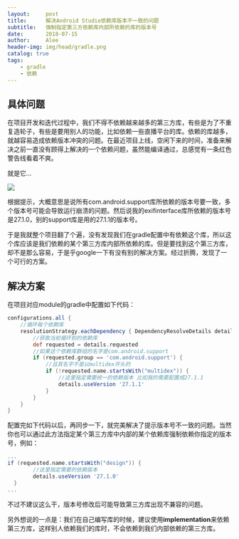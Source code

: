 ```yaml
---
layout:     post
title:      解决Android Studio依赖库版本不一致的问题
subtitle:   强制指定第三方依赖库内部所依赖的库的版本号
date:       2018-07-15
author:     Alee
header-img: img/head/gradle.png
catalog: true
tags:
    - gradle
    - 依赖
---
```




## 具体问题

在项目开发和迭代过程中，我们不得不依赖越来越多的第三方库，有些是为了不重复造轮子，有些是要用别人的功能，比如依赖一些直播平台的库。依赖的库越多，就越容易造成依赖版本冲突的问题。在最近项目上线，空闲下来的时间，准备来解决之前一直没有顾得上解决的一个依赖问题，虽然能编译通过，总感觉有一条红色警告线看着不爽。

就是它...

![](https://ws1.sinaimg.cn/large/a3888eecly1ftjxjqbop3j21q203u77w.jpg)



根据提示，大概意思是说所有com.android.support库所依赖的版本号要一致，多个版本号可能会导致运行崩溃的问题。然后说我的exifinterface库所依赖的版本号是27.1.0，别的support库是用的27.1.1的版本号。



于是我就整个项目翻了个遍，没有发现我们在gradle配置中有依赖这个库，所以这个库应该是我们依赖的某个第三方库内部所依赖的库。但是要找到这个第三方库，却不是那么容易，于是乎google一下有没有别的解决方案。经过折腾，发现了一个可行的方案。



## 解决方案

在项目对应module的gradle中配置如下代码：

```groovy
configurations.all {
    //循环每个依赖库
    resolutionStrategy.eachDependency { DependencyResolveDetails details ->
        //获取当前循环到的依赖库
        def requested = details.requested
        //如果这个依赖库群组的名字是com.android.support
        if (requested.group == 'com.android.support') {
            //且其名字不是以multidex开头的
            if (!requested.name.startsWith("multidex")) {
                //这里指定需要统一的依赖版本 比如我的需要配置成27.1.1
                details.useVersion '27.1.1'
            }
        }
    }
}
```

配置完如下代码以后，再同步一下，就完美解决了提示版本号不一致的问题。当然你也可以通过此方法指定某个第三方库中内部的某个依赖库强制依赖你指定的版本号，例如：

```groovy
...
if (requested.name.startsWith("design")) {
        //这里指定需要的依赖版本
        details.useVersion '27.1.0'
  }
...
```

不过不建议这么干，版本号修改后可能导致第三方库出现不兼容的问题。

另外想说的一点是：我们在自己编写库的时候，建议使用**implementation**来依赖第三方库，这样别人依赖我们的库时，不会依赖到我们内部依赖的第三方库。